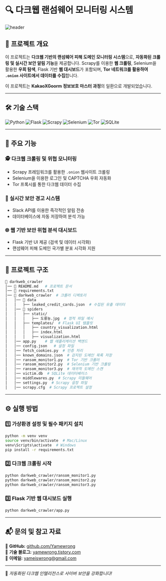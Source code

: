 # 🔍 다크웹 랜섬웨어 모니터링 시스템

![header](https://capsule-render.vercel.app/api?type=waving&color=gradient&height=200&section=header&text=Dark%20Web%20Monitoring&fontSize=40&fontAlignY=40)

## 📌 프로젝트 개요

이 프로젝트는 **다크웹 기반의 랜섬웨어 피해 도메인 모니터링 시스템**으로, **자동화된 크롤링 및 실시간 보안 알림 기능**을 제공합니다. Scrapy를 이용한 **웹 크롤링**, Selenium을 활용한 **우회 탐색**, Flask 기반 **웹 대시보드**가 포함되며, **Tor 네트워크를 활용하여 `.onion` 사이트에서 데이터를 수집**합니다.

이 프로젝트는 **KakaoXGoorm 정보보호 마스터 과정**의 일환으로 개발되었습니다.

---

## 🛠 기술 스택

![Python](https://img.shields.io/badge/Python-3776AB?style=for-the-badge&logo=python&logoColor=white)
![Flask](https://img.shields.io/badge/Flask-000000?style=for-the-badge&logo=flask&logoColor=white)
![Scrapy](https://img.shields.io/badge/Scrapy-448aff?style=for-the-badge&logo=python&logoColor=white)
![Selenium](https://img.shields.io/badge/Selenium-43B02A?style=for-the-badge&logo=selenium&logoColor=white)
![Tor](https://img.shields.io/badge/Tor-7D4698?style=for-the-badge&logo=torproject&logoColor=white)
![SQLite](https://img.shields.io/badge/SQLite-003B57?style=for-the-badge&logo=sqlite&logoColor=white)

---

## 🚀 주요 기능

### 🕵️ **다크웹 크롤링 및 위협 모니터링**
- Scrapy 프레임워크를 활용한 `.onion` 웹사이트 크롤링
- Selenium을 이용한 로그인 및 CAPTCHA 우회 자동화
- Tor 프록시를 통한 다크웹 데이터 수집

### 🔔 **실시간 보안 경고 시스템**
- Slack API를 이용한 즉각적인 알림 전송
- 데이터베이스에 자동 저장하여 분석 가능

### 🌐 **웹 기반 보안 위협 분석 대시보드**
- Flask 기반 UI 제공 (검색 및 데이터 시각화)
- 랜섬웨어 피해 도메인 국가별 분포 시각화 지원

---

## 📜 프로젝트 구조

```bash
📂 darkweb_crawler
│── 📜 README.md   # 프로젝트 문서
│── 📜 requirements.txt  
│── 📂 darkweb_crawler  # 크롤러 디렉토리
│   │── 📂 data
│   │   ├── leaked_credit_cards.json  # 수집된 유출 데이터
│   │── 📂 spiders
│   │   ├── static/
│   │   │   ├── 도룡농.jpg  # 정적 파일 예시
│   │   ├── templates/  # Flask UI 템플릿
│   │   │   ├── country_visualization.html
│   │   │   ├── index.html
│   │   │   ├── visualization.html
│   │── app.py    # 웹 애플리케이션 백엔드
│   │── config.json   # 설정 파일
│   │── fetch_cookies.py  # 인증 처리
│   │── known_domains.json  # 감지된 도메인 목록 저장
│   │── ransom_monitor1.py  # Tor 기반 크롤러
│   │── ransom_monitor2.py  # Selenium 기반 크롤링
│   │── ransom_monitor3.py  # 재귀적 도메인 스캔
│   │── victim.db  # SQLite 데이터베이스
│   │── middlewares.py  # Scrapy 미들웨어
│   │── settings.py  # Scrapy 설정 파일
│   │── scrapy.cfg  # Scrapy 프로젝트 설정
```

---

## ⚙️ 실행 방법

### 1️⃣ **가상환경 설정 및 필수 패키지 설치**
```bash
python -m venv venv
source venv/bin/activate  # Mac/Linux
venv\Scripts\activate  # Windows
pip install -r requirements.txt
```

### 2️⃣ **다크웹 크롤링 시작**
```bash
python darkweb_crawler/ransom_monitor1.py
python darkweb_crawler/ransom_monitor2.py
python darkweb_crawler/ransom_monitor3.py
```

### 3️⃣ **Flask 기반 웹 대시보드 실행**
```bash
python darkweb_crawler/app.py
```

---

## 📬 문의 및 참고 자료

🔗 **GitHub:** [github.com/Yamewrong](https://github.com/Yamewrong)  
🔗 **기술 블로그:** [yamewrong.tistory.com](https://yamewrong.tistory.com)  
📧 **이메일:** [yameiswrong@gmail.com](mailto:your_yameiswrong@gmail.com)  

---

🚀 *자동화된 다크웹 인텔리전스로 사이버 보안을 강화합니다!*
